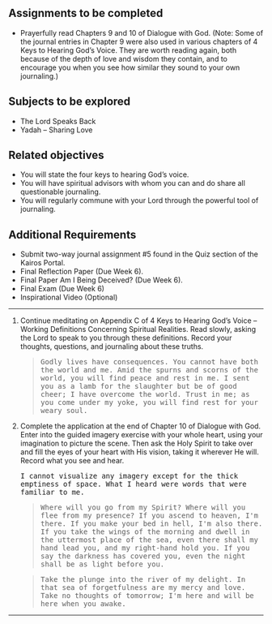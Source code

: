 ---
---

## Assignments to be completed

- Prayerfully read Chapters 9 and 10 of Dialogue with God. (Note: Some of the journal entries in Chapter 9 were also used in various chapters of 4 Keys to Hearing God’s Voice. They are worth reading again, both because of the depth of love and wisdom they contain, and to encourage you when you see how similar they sound to your own journaling.)

##  Subjects to be explored

- The Lord Speaks Back
- Yadah – Sharing Love

## Related objectives

- You will state the four keys to hearing God’s voice.
- You will have spiritual advisors with whom you can and do share all questionable journaling.
- You will regularly commune with your Lord through the powerful tool of journaling.

## Additional Requirements

- Submit two-way journal assignment #5 found in the Quiz section of the Kairos Portal.
- Final Reflection Paper (Due Week 6).
- Final Paper Am I Being Deceived? (Due Week 6).
- Final Exam (Due Week 6)
- Inspirational Video (Optional)

<hr class='section' />

1. Continue meditating on Appendix C of 4 Keys to Hearing God’s Voice – Working Definitions Concerning Spiritual Realities. Read slowly, asking the Lord to speak to you through these definitions. Record your thoughts, questions, and journaling about these truths.

   > <samp>Godly lives have consequences. You cannot have both the world and me. Amid the spurns and scorns of the world, you will find peace and rest in me. I sent you as a lamb for the slaughter but be of good cheer; I have overcome the world. Trust in me; as you come under my yoke, you will find rest for your weary soul.</samp>

2. Complete the application at the end of Chapter 10 of Dialogue with God. Enter into the guided imagery exercise with your whole heart, using your imagination to picture the scene. Then ask the Holy Spirit to take over and fill the eyes of your heart with His vision, taking it wherever He will. Record what you see and hear.

   <samp>I cannot visualize any imagery except for the thick emptiness of space. What I heard were words that were familiar to me.</samp>

   > <samp>Where will you go from my Spirit? Where will you flee from my presence? If you ascend to heaven, I'm there. If you make your bed in hell, I'm also there. If you take the wings of the morning and dwell in the uttermost place of the sea, even there shall my hand lead you, and my right-hand hold you. If you say the darkness has covered you, even the night shall be as light before you.</samp>


   > <samp>Take the plunge into the river of my delight. In that sea of forgetfulness are my mercy and love. Take no thoughts of tomorrow; I'm here and will be here when you awake.</samp>
<hr class='logo' />